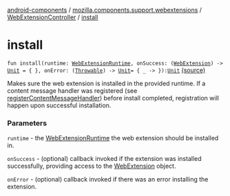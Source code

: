 [android-components](../../index.md) / [mozilla.components.support.webextensions](../index.md) / [WebExtensionController](index.md) / [install](./install.md)

# install

`fun install(runtime: `[`WebExtensionRuntime`](../../mozilla.components.concept.engine.webextension/-web-extension-runtime/index.md)`, onSuccess: (`[`WebExtension`](../../mozilla.components.concept.engine.webextension/-web-extension/index.md)`) -> `[`Unit`](https://kotlinlang.org/api/latest/jvm/stdlib/kotlin/-unit/index.html)` = { }, onError: (`[`Throwable`](https://kotlinlang.org/api/latest/jvm/stdlib/kotlin/-throwable/index.html)`) -> `[`Unit`](https://kotlinlang.org/api/latest/jvm/stdlib/kotlin/-unit/index.html)` = { _ -> }): `[`Unit`](https://kotlinlang.org/api/latest/jvm/stdlib/kotlin/-unit/index.html) [(source)](https://github.com/mozilla-mobile/android-components/blob/master/components/support/webextensions/src/main/java/mozilla/components/support/webextensions/WebExtensionController.kt#L45)

Makes sure the web extension is installed in the provided runtime. If a
content message handler was registered (see
[registerContentMessageHandler](register-content-message-handler.md)) before install completed, registration
will happen upon successful installation.

### Parameters

`runtime` - the [WebExtensionRuntime](../../mozilla.components.concept.engine.webextension/-web-extension-runtime/index.md) the web extension should be installed in.

`onSuccess` - (optional) callback invoked if the extension was installed successfully,
providing access to the [WebExtension](../../mozilla.components.concept.engine.webextension/-web-extension/index.md) object.

`onError` - (optional) callback invoked if there was an error installing the extension.